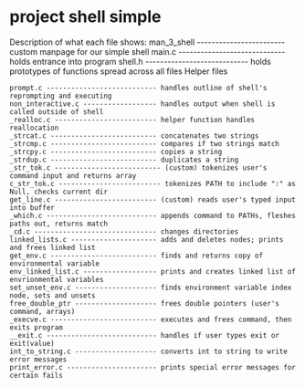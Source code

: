 # project shell simple

Description of what each file shows:
	man_3_shell ------------------------ custom manpage for our simple shell
	main.c ----------------------------- holds entrance into program
	shell.h ---------------------------- holds prototypes of functions spread across all files
Helper files

	prompt.c --------------------------- handles outline of shell's reprompting and executing
	non_interactive.c ------------------ handles output when shell is called outside of shell
	_realloc.c ------------------------- helper function handles reallocation
	_strcat.c -------------------------- concatenates two strings
	_strcmp.c -------------------------- compares if two strings match
	_strcpy.c -------------------------- copies a string
	_strdup.c -------------------------- duplicates a string
	_str_tok.c -------------------------- (custom) tokenizes user's command input and returns array
	c_str_tok.c ------------------------- tokenizes PATH to include ":" as Null, checks current dir
	get_line.c ------------------------- (custom) reads user's typed input into buffer
	_which.c --------------------------- appends command to PATHs, fleshes paths out, returns match
	_cd.c ------------------------------ changes directories
	linked_lists.c --------------------- adds and deletes nodes; prints and frees linked list
	get_env.c -------------------------- finds and returns copy of environmental variable
	env_linked_list.c ------------------ prints and creates linked list of envrionmental variables
	set_unset_env.c -------------------- finds environment variable index node, sets and unsets
	free_double_ptr -------------------- frees double pointers (user's command, arrays)
	_execve.c -------------------------- executes and frees command, then exits program
	__exit.c --------------------------- handles if user types exit or exit(value)
	int_to_string.c -------------------- converts int to string to write error messages
	print_error.c ---------------------- prints special error messages for certain fails
